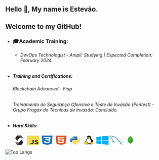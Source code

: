 ## Hello 👋, My name is Estevão.  

## Welcome to my GitHub!

- ### 🎓Academic Training:
   - ###### DevOps Technologist - Ampli: Studying | Expected Completion: February 2024.

- ##### Training and Certifications:
   ###### Blockchain Advanced - Fiap
   ###### Treinamento de Segurança Ofensiva e Teste de Invasão (Pentest) - Grupo Fragax do Técnicas de Invasão: Concluído.

- ##### Hard Skills:
  <img align="center" alt="Tevolve-Solidiy" height="30" width="40" src="https://github.com/devicons/devicon/blob/master/icons/solidity/solidity-original.svg">
  <img align="center" alt="Tevolve-JavaScript" height="30" width="40" src="https://github.com/devicons/devicon/blob/master/icons/javascript/javascript-original.svg">
  <img align="center" alt="Tevolve-Css3" height="30" width="40" src="https://github.com/devicons/devicon/blob/master/icons/css3/css3-plain.svg">
  <img align="center" alt="Tevolve-HTML5" height="30" width="40" src="https://github.com/devicons/devicon/blob/master/icons/html5/html5-plain.svg">
  <img align="center" alt="Tevolve-Python" height="30" width="40" src="https://raw.githubusercontent.com/devicons/devicon/master/icons/python/python-original.svg">
  <img align="center" alt="Tevolve-Linux" height="30" width="40" src="https://raw.githubusercontent.com/devicons/devicon/master/icons/linux/linux-original.svg">
  <img align="center" alt="Tevolve-Windows" height="30" width="40" src="https://github.com/devicons/devicon/blob/master/icons/windows8/windows8-original.svg">
  <img align="center" alt="Tevolve-MySQL" height="30" width="40" src="https://github.com/devicons/devicon/blob/master/icons/mysql/mysql-original.svg">
  <img align="center" alt="Tevolve-MongoDB" height="30" width="40" src="https://github.com/devicons/devicon/blob/master/icons/mongodb/mongodb-original.svg">

![Top Langs](https://github-readme-stats.vercel.app/api/top-langs/?username=tevolve&layout=compact&theme=highcontrast)




